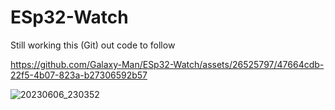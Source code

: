 # ESp32-Watch

Still working this (Git) out
code to follow



https://github.com/Galaxy-Man/ESp32-Watch/assets/26525797/47664cdb-22f5-4b07-823a-b27306592b57


![20230606_230352](https://github.com/Galaxy-Man/ESp32-Watch/assets/26525797/4a56e7df-2d98-48be-b30c-cb3a051e812f)
